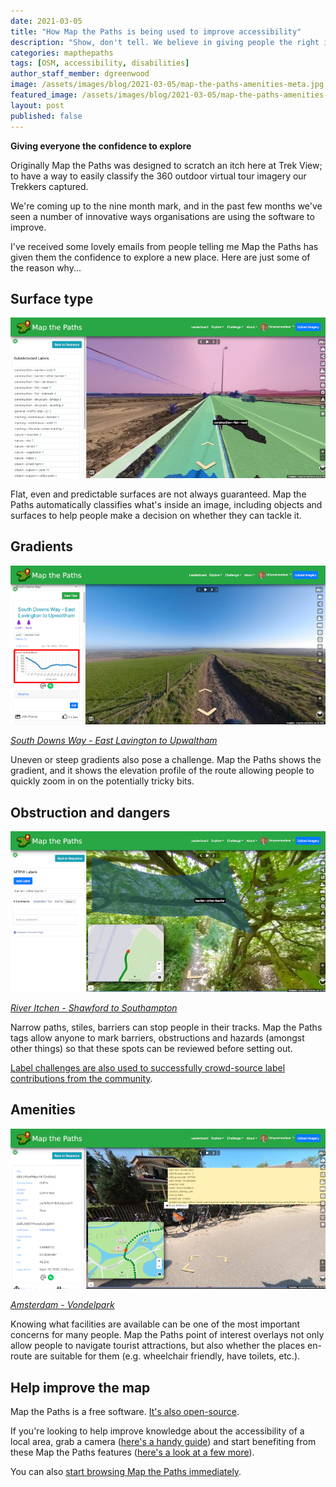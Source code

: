 ```yaml
---
date: 2021-03-05
title: "How Map the Paths is being used to improve accessibility"
description: "Show, don't tell. We believe in giving people the right information to make their own decisions."
categories: mapthepaths
tags: [OSM, accessibility, disabilities]
author_staff_member: dgreenwood
image: /assets/images/blog/2021-03-05/map-the-paths-amenities-meta.jpg
featured_image: /assets/images/blog/2021-03-05/map-the-paths-amenities-sm.jpg
layout: post
published: false
---
```


**Giving everyone the confidence to explore**

Originally Map the Paths was designed to scratch an itch here at Trek View; to have a way to easily classify the 360 outdoor virtual tour imagery our Trekkers captured.

We're coming up to the nine month mark, and in the past few months we've seen a number of innovative ways organisations are using the software to improve.

I've received some lovely emails from people telling me Map the Paths has given them the confidence to explore a new place. Here are just some of the reason why...

## Surface type

<img class="img-fluid" src="/assets/images/blog/2021-03-05/map-the-paths-surface.png" alt="Map the Paths Surface Type" title="Map the Paths Surface Type" />

Flat, even and predictable surfaces are not always guaranteed. Map the Paths automatically classifies what's inside an image, including objects and surfaces to help people make a decision on whether they can tackle it.

## Gradients

<img class="img-fluid" src="/assets/images/blog/2021-03-05/map-the-paths-gradients.png" alt="Map the Paths Gradients" title="Map the Paths Gradients" />

_[South Downs Way - East Lavington to Upwaltham](https://www.mapthepaths.com/sequence/d6b4d458-4532-4592-936a-27ed25eb54a9/detail?page=1)_

Uneven or steep gradients also pose a challenge. Map the Paths shows the gradient, and it shows the elevation profile of the route allowing people to quickly zoom in on the potentially tricky bits.

## Obstruction and dangers

<img class="img-fluid" src="/assets/images/blog/2021-03-05/map-the-paths-obstructions.png" alt="Map the Paths Obstructions" title="Map the Paths Obstructions" />

_[River Itchen - Shawford to Southampton](https://www.mapthepaths.com/sequence/f380b8ae-4fd5-4327-9744-b40c7346c820/detail?page=1)_

Narrow paths, stiles, barriers can stop people in their tracks. Map the Paths tags allow anyone to mark barriers, obstructions and hazards (amongst other things) so that these spots can be reviewed before setting out.

[Label challenges are also used to successfully crowd-source label contributions from the community](https://www.mapthepaths.com/challenge/label/list/).

## Amenities

<img class="img-fluid" src="/assets/images/blog/2021-03-05/map-the-paths-amenities.png" alt="Map the Paths Amenities" title="Map the Paths Amenities" />

_[Amsterdam - Vondelpark](https://www.mapthepaths.com/sequence/e7c448fb-f8d0-486a-93ac-386e0974ed43/detail?image_key=68lL5WyePMpclVk7Qn99eQ&view_mode=original&show_gpx=false)_

Knowing what facilities are available can be one of the most important concerns for many people. Map the Paths point of interest overlays not only allow people to navigate tourist attractions, but also whether the places en-route are suitable for them (e.g. wheelchair friendly, have toilets, etc.).

## Help improve the map

Map the Paths is a free software. [It's also open-source](https://github.com/trek-view/mtp-web).

If you're looking to help improve knowledge about the accessibility of a local area, grab a camera ([here's a handy guide](https://guides.trekview.org/trek-pack/v2)) and start benefiting from these Map the Paths features ([here's a look at a few more](/blog/2021/map-the-paths-whats-new-january)).

You can also [start browsing Map the Paths immediately](https://www.mapthepaths.com/).